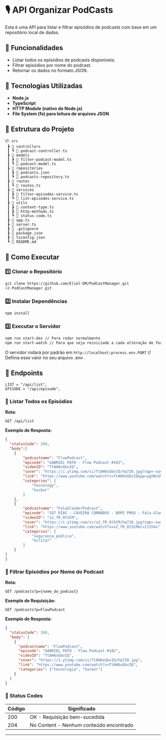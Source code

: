 
# 🎙️ API Organizar PodCasts

Esta é uma API para listar e filtrar episódios de podcasts com base em um repositório local de dados.

## 📌 Funcionalidades

- Listar todos os episódios de podcasts disponíveis.
- Filtrar episódios por nome do podcast.
- Retornar os dados no formato JSON.

## 🚀 Tecnologias Utilizadas

- **Node.js**
- **TypeScript**
- **HTTP Module (nativo do Node.js)**
- **File System (fs) para leitura de arquivos JSON**

## 📂 Estrutura do Projeto

```
📦 src
 ┣ 📂 controllers
 ┃ ┗ 📜 podcast-controller.ts
 ┣ 📂 models
 ┃ ┣ 📜 filter-podcast-model.ts
 ┃ ┗ 📜 podcast-model.ts
 ┣ 📂 repositories
 ┃ ┣ 📜 podcasts.json
 ┃ ┗ 📜 podcasts-repository.ts
 ┣ 📂 routes
 ┃ ┗ 📜 routes.ts
 ┣ 📂 services
 ┃ ┣ 📜 filter-episodes-service.ts
 ┃ ┗ 📜 list-episodes-service.ts
 ┣ 📂 utils
 ┃ ┣ 📜 content-type.ts
 ┃ ┣ 📜 http-methods.ts
 ┃ ┗ 📜 status-code.ts
 ┣ 📜 app.ts
 ┣ 📜 server.ts
 ┣ 📜 .gitignore
 ┣ 📜 package.json
 ┣ 📜 tsconfig.json
 ┗ 📜 README.md
```

## 📌 Como Executar

### 1️⃣ Clonar o Repositório

```bash
git clone https://github.com/Eliel-DM/PodCastManager.git
cd PodCastManager.git
```

### 2️⃣ Instalar Dependências

```bash
npm install
```

### 3️⃣ Executar o Servidor

```bash
npm run start-dev // Para rodar normalmente
npm run start-watch // Para que seja reiniciado a cada alteração de forma automática
```

O servidor rodará por padrão em `http://localhost:process.env.PORT` // Defiina esse valor no seu arquivo .env .

## 📌 Endpoints

    LIST = "/api/list",
    EPISODE = "/api/episode",


### 🔹 Listar Todos os Episódios

**Rota:**

```
GET /api/list
```

**Exemplo de Resposta:**

```json
{
  "statusCode": 200,
  "body":[
    {
        "podcastname": "FlowPodcast",
        "episode": "GABRIEL PATO - Flow Podcast #182",
        "videoID": "TtAH6xGbvIQ",
        "cover": "https://i.ytimg.com/vi/TtAH6xGbvIQ/hq720.jpg?sqp=-oaymwEXCNAFEJQDSFryq4qpAwkIARUAAIhCGAE=&rs=AOn4CLC2t7dADaT2rYgdGdZQjJ6VihtjEA",
        "link": "https://www.youtube.com/watch?v=TtAH6xGbvIQ&pp=ygUWcG9kY2FzdCBnYWJyaWVsICBwYXRvIA%3D%3D",
        "categories": [
            "tecnology",
            "hacker"
        ]
    },
    {
        "podcastname": "FalaGlauberPodcast",
        "episode": "SGT DIAS - CAVEIRA COMANDOS - BOPE PMGO - Fala Glauber Podcast #265",
        "videoID": "x2_fR_8tSCM",
        "cover": "https://i.ytimg.com/vi/x2_fR_8tSCM/hq720.jpg?sqp=-oaymwEXCNAFEJQDSFryq4qpAwkIARUAAIhCGAE=&rs=AOn4CLCKvbVnmofl6Pa3Tv5zPQOJqlNdag",
        "link": "https://www.youtube.com/watch?v=x2_fR_8tSCM&t=11354s",
        "categories": [
            "seguranca_publica",
            "militar"
        ]
    }
]
}
```

### 🔹 Filtrar Episódios por Nome do Podcast

**Rota:**

```
GET /podcasts?p={nome_do_podcast}
```

**Exemplo de Requisição:**

```
GET /podcasts?p=FlowPodcast
```

**Exemplo de Resposta:**

```json
{
  "statusCode": 200,
  "body": [
    {
      "podcastname": "FlowPodcast",
      "episode": "GABRIEL PATO - Flow Podcast #182",
      "videoID": "TtAH6xGbvIQ",
      "cover": "https://i.ytimg.com/vi/TtAH6xGbvIQ/hq720.jpg",
      "link": "https://www.youtube.com/watch?v=TtAH6xGbvIQ",
      "categories": ["tecnologia", "hacker"]
    }
  ]
}
```

### 🔹 Status Codes

| Código | Significado                              |
| ------ | ---------------------------------------- |
| 200    | OK - Requisição bem-sucedida             |
| 204    | No Content - Nenhum conteúdo encontrado  |

---
